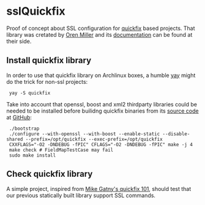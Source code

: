 # sslQuickfix

Proof of concept about SSL configuration for [quickfix](http://www.quickfixengine.org/) based projects. That library was cretated by [Oren Miller](oren@quickfixengine.org) and its [documentation](http://www.quickfixengine.org/quickfix/doc/html/) can be found at their side.

## Install quickfix library

In order to use that quickfix library on Archlinux boxes, a humble [yay](https://github.com/Jguer/yay) might do the trick for non-ssl projects:

     yay -S quickfix

Take into account that openssl, boost and xml2 thirdparty libraries could be needed to be installed before builidng quickfix binaries from its [source code](http://prdownloads.sourceforge.net/quickfix/quickfix-1.15.1.tar.gz) at [GitHub](https://github.com/quickfix/quickfix):

     ./bootstrap
     ./configure --with-openssl --with-boost --enable-static --disable-shared --prefix=/opt/quickfix --exec-prefix=/opt/quickfix
     CXXFLAGS="-O2 -DNDEBUG -fPIC" CFLAGS="-O2 -DNDEBUG -fPIC" make -j 4
     make check # FieldMapTestCase may fail
     sudo make install

## Check quickfix library

A simple project, inspired from [Mike Gatny's quickfix 101](https://github.com/mgatny/quickfix_101), should test that our previous statically built library support SSL commands.
